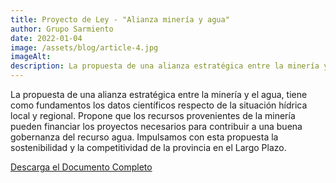 ```yaml
---
title: Proyecto de Ley - "Alianza minería y agua"
author: Grupo Sarmiento
date: 2022-01-04
image: /assets/blog/article-4.jpg
imageAlt: 
description: La propuesta de una alianza estratégica entre la minería y el agua, tiene como fundamentos los datos científicos respecto de la situación hídrica local y regional. Propone que los recursos provenientes de la minería pueden financiar los proyectos necesarios para contribuir a una buena gobernanza del recurso agua. Impulsamos con esta propuesta la sostenibilidad y la competitividad de la provincia en el Largo Plazo.
---
```


La propuesta de una alianza estratégica entre la minería y el agua, tiene como fundamentos los datos
científicos respecto de la situación hídrica local y regional. Propone que los recursos provenientes de la minería pueden financiar los proyectos necesarios para contribuir a una buena gobernanza del recurso
agua. Impulsamos con esta propuesta la sostenibilidad y la competitividad de la provincia en el Largo Plazo.

[Descarga el Documento Completo](/assets/blog/proyecto-ley-alianza-mineria-agua.pdf)
